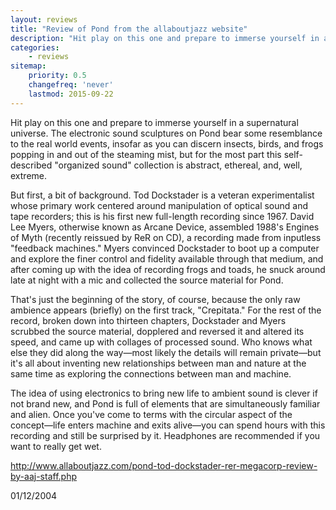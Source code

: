 ```yaml
---
layout: reviews
title: "Review of Pond from the allaboutjazz website"
description: "Hit play on this one and prepare to immerse yourself in a supernatural universe"
categories:
    - reviews
sitemap:
    priority: 0.5
    changefreq: 'never'
    lastmod: 2015-09-22
---
```


Hit play on this one and prepare to immerse yourself in a supernatural universe. The electronic sound sculptures on Pond bear some resemblance to the real world events, insofar as you can discern insects, birds, and frogs popping in and out of the steaming mist, but for the most part this self-described "organized sound" collection is abstract, ethereal, and, well, extreme.

But first, a bit of background. Tod Dockstader is a veteran experimentalist whose primary work centered around manipulation of optical sound and tape recorders; this is his first new full-length recording since 1967. David Lee Myers, otherwise known as Arcane Device, assembled 1988's Engines of Myth (recently reissued by ReR on CD), a recording made from inputless "feedback machines." Myers convinced Dockstader to boot up a computer and explore the finer control and fidelity available through that medium, and after coming up with the idea of recording frogs and toads, he snuck around late at night with a mic and collected the source material for Pond.

That's just the beginning of the story, of course, because the only raw ambience appears (briefly) on the first track, "Crepitata." For the rest of the record, broken down into thirteen chapters, Dockstader and Myers scrubbed the source material, dopplered and reversed it and altered its speed, and came up with collages of processed sound. Who knows what else they did along the way—most likely the details will remain private—but it's all about inventing new relationships between man and nature at the same time as exploring the connections between man and machine.

The idea of using electronics to bring new life to ambient sound is clever if not brand new, and Pond is full of elements that are simultaneously familiar and alien. Once you've come to terms with the circular aspect of the concept—life enters machine and exits alive—you can spend hours with this recording and still be surprised by it. Headphones are recommended if you want to really get wet.

<http://www.allaboutjazz.com/pond-tod-dockstader-rer-megacorp-review-by-aaj-staff.php>

01/12/2004